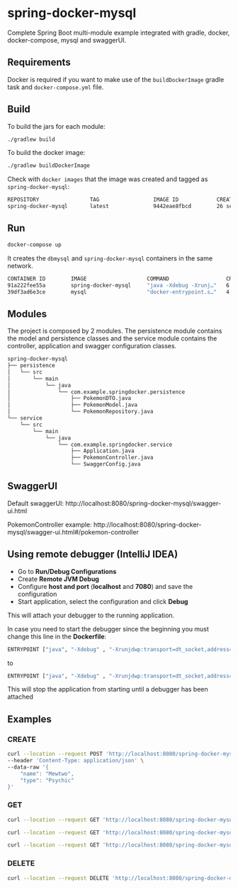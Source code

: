 # spring-docker-mysql
Complete Spring Boot multi-module example integrated with gradle, docker, docker-compose, mysql and swaggerUI.

## Requirements
Docker is required if you want to make use of the `buildDockerImage` gradle task and `docker-compose.yml` file. 

## Build
To build the jars for each module:
```bash
./gradlew build 
```

To build the docker image:
```bash
./gradlew buildDockerImage
```
Check with `docker images` that the image was created and tagged as `spring-docker-mysql`:
```bash
REPOSITORY                TAG                 IMAGE ID            CREATED             SIZE
spring-docker-mysql       latest              9442eae8fbcd        26 seconds ago      390MB
```

## Run
```bash
docker-compose up
```
It creates the `dbmysql` and `spring-docker-mysql` containers in the same network.
```bash
CONTAINER ID        IMAGE                   COMMAND                  CREATED             STATUS              PORTS                                            NAMES
91a222fee55a        spring-docker-mysql     "java -Xdebug -Xrunj…"   6 minutes ago       Up 6 minutes        0.0.0.0:7080->7080/tcp, 0.0.0.0:8080->8080/tcp   spring-docker-mysql
39df3ad6e3ce        mysql                   "docker-entrypoint.s…"   4 weeks ago         Up 6 minutes        0.0.0.0:8079->3306/tcp                           dbmysql
```

## Modules
The project is composed by 2 modules. The persistence module contains the model and persistence classes and the service module contains the controller, application and swagger configuration classes.
```bash
spring-docker-mysql
├── persistence
│   └── src
│       └── main
│           └── java
│               └── com.example.springdocker.persistence
│                   ├── PokemonDTO.java
│                   ├── PokemonModel.java
│                   └── PokemonRepository.java
└── service
    └── src
        └── main
            └── java
                └── com.example.springdocker.service
                    ├── Application.java
                    ├── PokemonController.java
                    └── SwaggerConfig.java

```

## SwaggerUI
Default swaggerUI: http://localhost:8080/spring-docker-mysql/swagger-ui.html

PokemonController example: http://localhost:8080/spring-docker-mysql/swagger-ui.html#/pokemon-controller

## Using remote debugger (IntelliJ IDEA)
- Go to **Run/Debug Configurations**
- Create **Remote JVM Debug**
- Configure **host and port** (**localhost** and **7080**) and save the configuration
- Start application, select the configuration and click **Debug**

This will attach your debugger to the running application. 

In case you need to start the debugger since the beginning you must change this line in the **Dockerfile**:
```bash
ENTRYPOINT ["java", "-Xdebug" , "-Xrunjdwp:transport=dt_socket,address=*:7080,server=y,suspend=n", "-jar", "app.jar"]
```
to
```bash
ENTRYPOINT ["java", "-Xdebug" , "-Xrunjdwp:transport=dt_socket,address=*:7080,server=y,suspend=y", "-jar", "app.jar"]
```
This will stop the application from starting until a debugger has been attached

## Examples
### CREATE
```bash
curl --location --request POST 'http://localhost:8080/spring-docker-mysql/pokemon/create' \
--header 'Content-Type: application/json' \
--data-raw '{
    "name": "Mewtwo",
    "type": "Psychic"
}'
```
### GET
```bash
curl --location --request GET 'http://localhost:8080/spring-docker-mysql/pokemon/random'
```
```bash
curl --location --request GET 'http://localhost:8080/spring-docker-mysql/pokemon/1'
```
```bash
curl --location --request GET 'http://localhost:8080/spring-docker-mysql/pokemon/all'
```
### DELETE
```bash
curl --location --request DELETE 'http://localhost:8080/spring-docker-mysql/pokemon/1'
```

